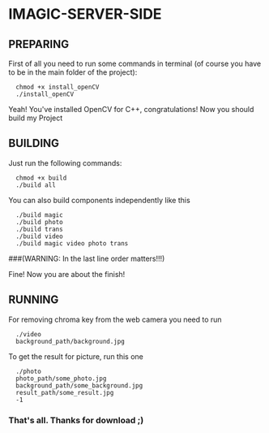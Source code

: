# IMAGIC-SERVER-SIDE
## PREPARING
First of all you need to run some commands in terminal (of course you have to be in the main folder of the project):
```
  chmod +x install_openCV
  ./install_openCV
```
Yeah!
You've installed OpenCV for C++, congratulations!
Now you should build my Project
## BUILDING
Just run the following commands:
```
  chmod +x build
  ./build all
```
You can also build components independently like this
```
  ./build magic
  ./build photo
  ./build trans
  ./build video
  ./build magic video photo trans
```
###(WARNING: In the last line order matters!!!)

Fine! Now you are about the finish!
## RUNNING
For removing chroma key from the web camera you need to run
```
  ./video
  background_path/background.jpg
```
To get the result for picture, run this one
```
  ./photo
  photo_path/some_photo.jpg
  background_path/some_background.jpg
  result_path/some_result.jpg
  -1
```
### That's all. Thanks for download ;)
